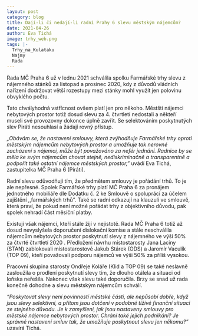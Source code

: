 ```yaml
---
layout: post
category: blog
title: Dají-li či nedají-li radní Prahy 6 slevu městským nájemcům?
date: 2021-04-26
author: Eva Tichá
image: trhy_web.png
tags: |-
  Trhy_na_Kulataku
  Najmy
  Rada
---
```

Rada MČ Praha 6 už v lednu 2021 schválila spolku Farmářské trhy slevu z nájemného stánků za listopad a prosinec 2020, kdy z důvodů vládních nařízení dodržovat větší rozestupy mezi stánky mohl využít jen polovinu obvyklého počtu. 

Tato chvályhodná vstřícnost ovšem platí jen pro někoho. Městští nájemci nebytových prostor totiž dosud slevu za 4. čtvrtletí nedostali a někteří museli své provozovny dokonce úplně zavřít. Se selektováním poskytnutých slev Piráti nesouhlasí a žádají rovný přístup.

*„Obávám se, že nastavení smlouvy, která zvýhodňuje Farmářské trhy oproti městským nájemcům nebytových prostor a umožňuje tak nerovné zacházení s nájemci, může být považováno za nefér jednání. Radnice by se měla ke svým nájemcům chovat stejně, nediskriminačně a transparentně a podpořit také ostatní nájemce městských prostor,”* uvádí Eva Tichá, zastupitelka MČ Praha 6 (Piráti).

Radní slevu odůvodňují tím, že předmětem smlouvy je pořádání trhů. To je ale nepřesné.   Spolek Farmářské trhy platí MČ Praha 6 za pronájem jednotného mobiliáře dle Dodatku č. 2 ke Smlouvě o spolupráci za účelem zajištění ,,farmářských trhů”. Také se radní odkazují na klauzuli ve smlouvě, která praví, že pokud není možné pořádat trhy z objektivního důvodu, pak spolek nehradí část měsíční platby. 

Existují však nájemci, kteří stále žijí v nejistotě. Rada MČ Praha 6 totiž až dosud nevyslyšela doporučení dislokační komise a stále neschválila nájemcům nebytových prostor poskytnutí slevy z nájemného ve výši 50% za čtvrté čtvrtletí 2020 . Předložení návrhu místostarosty Jana Laciny (STAN) zablokovali místostarostové Jakub Stárek (ODS) a Jaromír Vaculík (TOP 09), kteří považovali podporu nájemců ve výši 50% za příliš vysokou. 

Pracovní skupina starosty Ondřeje Koláře (Klid a TOP 09) se také neslavně zasloužila o prodlení poskytnutí slevy tím, že dlouho otálela a situaci od loňska neřešila. Nakonec však slevu také doporučila. Brzy se snad už rada konečně dohodne a slevu městským nájemcům schválí.

*“Poskytovat slevy není povinností městské části, ale nepůsobí dobře, když jsou slevy selektivní, a přitom jsou dotčení v podobné tíživé finanční situaci ze stejného důvodu. Je k zamyšlení, jak jsou nastaveny smlouvy pro městské nájemce nebytových prostor. Chrání také jejich podnikání? Je správné nastavení smluv tak, že umožňuje poskytnout slevu jen někomu?”* uzavírá Tichá.
